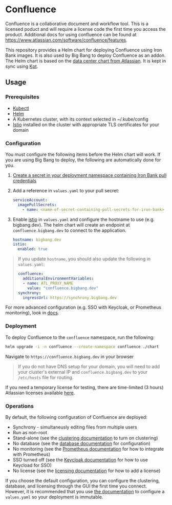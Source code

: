 # Confluence

Confluence is a collaborative document and workflow tool.  This is a licensed poduct and will require a license code the first time you access the product.  Additional docs for using confluence can be found at <https://www.atlassian.com/software/confluence/features>.

This repository provides a Helm chart for deploying Confluence using Iron Bank images.  It is also used by Big Bang to deploy Confluence as an addon.  The Helm chart is based on the [data center chart from Atlassian](https://github.com/atlassian-labs/data-center-helm-charts).  It is kept in sync using [Kpt](https://googlecontainertools.github.io/kpt/).

## Usage

### Prerequisites

- [Kubectl](https://kubernetes.io/docs/tasks/tools/install-kubectl/)
- [Helm](https://helm.sh/docs/intro/install/)
- A Kubernetes cluster, with its context selected in ~/.kube/config
- [Istio](https://istio.io/) installed on the cluster with appropriate TLS certificates for your domain

### Configuration

You must configure the following items before the Helm chart will work.  If you are using Big Bang to deploy, the following are automatically done for you.

1. [Create a secret in your deployment namespace containing Iron Bank pull credentials](https://kubernetes.io/docs/tasks/configure-pod-container/pull-image-private-registry/)

1. Add a reference in `values.yaml` to your pull secret:

    ```yaml
    serviceAccount:
      imagePullSecrets:
        - name: <name-of-secret-containing-pull-secrets-for-iron-bank>
    ```

1. Enable [istio](https://istio.io/) in `values.yaml` and configure the hostname to use (e.g. bigbang.dev).  The helm chart will create an endpoint at `confluence.bigbang.dev` to connect to the application.

    ```yaml
    hostname: bigbang.dev
    istio:
      enabled: true
    ```

> If you update `hostname`, you should also update the following in `values.yaml`:
>
> ```yaml
> confluence:
>   additionalEnvironmentVariables:
>   - name: ATL_PROXY_NAME
>     value: "confluence.bigbang.dev"
> synchrony:
>   ingressUrl: https://synchrony.bigbang.dev
> ```

For more advanced configuration (e.g. SSO with Keycloak, or Prometheus monitoring), look in [docs](./docs/).

### Deployment

To deploy Confluence to the `confluence` namespace, run the following:

```bash
helm upgrade -i -n confluence --create-namespace confluence ./chart
```

Navigate to `https://confluence.bigbang.dev` in your browser

> If you do not have DNS setup for your domain, you will need to add your cluster's external IP and `confluence.bigbang.dev` to your `/etc/hosts` file for routing.

If you need a temporary license for testing, there are time-limited (3 hours) Atlassian licenses available [here](https://developer.atlassian.com/platform/marketplace/timebomb-licenses-for-testing-server-apps/).

### Operations

By default, the following configuration of Confluence are deployed:

- Synchrony - simultaneusly editing files from multiple users
- Run as non-root
- Stand-alone (see the [clustering documentation](./docs/clustering.md) to turn on clustering)
- No database (see the [database documentation](./docs/database.md) for configuration)
- No monitoring (see the [Prometheus documentation](./docs/prometheus.md) for how to integrate with Prometheus)
- SSO turned off (see the [Keycloak documentation](./docs/keycloak.md) for how to use Keycload for SSO)
- No license (see the [licensing documentation](./docs/licensing.md) for how to add a license)

If you choose the default configuration, you can configure the clustering, database, and licensing through the GUI the first time you connect.  However, it is recommended that you use [the documentation](./docs) to configure a `values.yaml` so your deployment is immutable.
